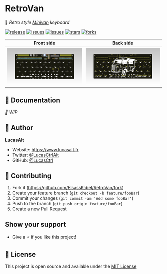 # RetroVan
🚐 *Retro style [Minivan](https://trashman.wiki/keyboards/minivan) keyboard*

[![release](https://img.shields.io/github/release/ElsassKabel/RetroVan.svg?style=flat-square&label=Release&logo=github&logoColor=fafafa&colorA=191b25&colorB=32cb8b)](https://github.com/ElsassKabel/RetroVan/releases/latest)
[![issues](https://img.shields.io/github/license/ElsassKabel/RetroVan.svg?style=flat-square&label=License&colorA=191b25)](https://github.com/ElsassKabel/RetroVan/blob/master/LICENSE)
[![issues](https://img.shields.io/github/issues/ElsassKabel/RetroVan.svg?style=flat-square&label=Issues&colorA=191b25)](https://github.com/ElsassKabel/RetroVan/issues)
[![stars](https://img.shields.io/github/stars/ElsassKabel/RetroVan.svg?style=flat-square&label=Stars&colorA=191b25)](https://github.com/ElsassKabel/RetroVan/stargazers)
[![forks](https://img.shields.io/github/forks/ElsassKabel/RetroVan.svg?style=flat-square&label=Forks&colorA=191b25)](https://github.com/ElsassKabel/RetroVan/network)

| Front side | Back side |
| ----- | ----- |
| ![Front side](./assets/pcb-front.png) | ![Back side](./assets/pcb-back.png) |

<!-- ## ✨ Pros:

- 🌈 Easy to customize with QMK and Vial
- 💅 Compact and beautiful
- 🦄 Open source -->

## 📖 Documentation

*🚧 WIP*

<!-- ## 👀 Showcase -->

## 👤 Author

**LucasAlt**
* Website: https://www.lucasalt.fr
* Twitter: [@LucasCtrlAlt](https://twitter.com/LucasCtrlAlt)
* GitHub: [@LucasCtrl](https://github.com/LucasCtrl)

<!-- ## 🙏 Thanks
* [**@username**](https://github.com/username) - What I do
* [And many more!](https://github.com/ElsassKabel/RetroVan/graphs/contributors) -->

## 🤝 Contributing

<!-- Before contributing to this project, make sure you have read the [contribution guidelines](https://github.com/ElsassKabel/RetroVan/blob/main/CONTRIBUTING.md)! -->

1. Fork it (https://github.com/ElsassKabel/RetroVan/fork)
2. Create your feature branch (`git checkout -b feature/fooBar`)
3. Commit your changes (`git commit -am 'Add some fooBar'`)
4. Push to the branch (`git push origin feature/fooBar`)
5. Create a new Pull Request

## Show your support

- Give a ⭐️ if you like this project!

<!-- <a href="https://www.buymeacoffee.com/lucasalt"><img src="https://img.buymeacoffee.com/button-api/?text=Buy me a coffee&emoji=&slug=lucasalt&button_colour=5F7FFF&font_colour=ffffff&font_family=Poppins&outline_colour=000000&coffee_colour=FFDD00"></a> -->

## 📝 License

This project is open source and available under the [MIT License](https://github.com/ElsassKabel/RetroVan/blob/main/LICENSE.md)